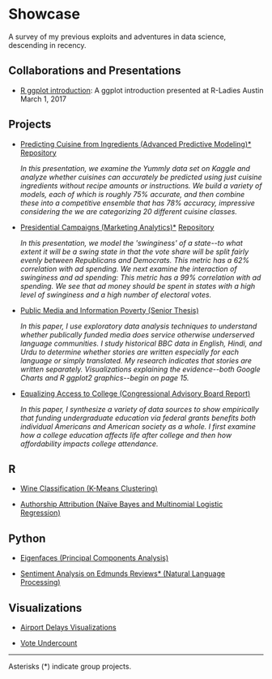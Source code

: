 
# Showcase

A survey of my previous exploits and adventures in data science, descending in recency.

## Collaborations and Presentations

- [R ggplot introduction](https://github.com/samruddhisomani/ggplot2Intro/blob/master/introduction_pres.pdf): A ggplot introduction presented at R-Ladies Austin March 1, 2017


## Projects

- [Predicting Cuisine from Ingredients (Advanced Predictive Modeling)\*](https://github.com/samruddhisomani/Showcase/blob/master/Samples/No%20Free%20Lunch.pdf) [Repository](https://github.com/samruddhisomani/Cuisine)

  _In this presentation, we examine the Yummly data set on Kaggle and analyze whether cuisines can accurately be predicted using just cuisine ingredients without recipe amounts or instructions. We build a variety of models, each of which is roughly 75% accurate, and then combine these into a competitive ensemble that has 78% accuracy, impressive considering the we are categorizing 20 different cuisine classes._
  
- [Presidential Campaigns (Marketing Analytics)\*](https://github.com/samruddhisomani/Showcase/blob/master/Samples/Presidential%20Campaigns.pdf) [Repository](https://github.com/samruddhisomani/MKT_Elections)

  _In this presentation, we model the 'swinginess' of a state--to what extent it will be a swing state in that the vote share will be split fairly evenly between Republicans and Democrats. This metric has a 62% correlation with ad spending. We next examine the interaction of swinginess and ad spending: This metric has a 99% correlation with ad spending. We see that ad money should be spent in states with a high level of swinginess and a high number of electoral votes._

- [Public Media and Information Poverty (Senior Thesis)](https://github.com/samruddhisomani/Showcase/blob/master/Samples/Public%20Media%20and%20Information%20Poverty.pdf)

  _In this paper, I use exploratory data analysis techniques to understand whether publically funded media does service otherwise underserved language communities. I study historical BBC data in English, Hindi, and Urdu to determine whether stories are written especially for each language or simply translated. My research indicates that stories are written separately. Visualizations explaining the evidence--both Google Charts and R ggplot2 graphics--begin on page 15._

- [Equalizing Access to College (Congressional Advisory Board Report)](https://github.com/samruddhisomani/Showcase/blob/master/Samples/Equalizing%20Access%20to%20College%20Education.pdf)

  _In this paper, I synthesize a variety of data sources to show empirically that funding undergraduate education via federal grants benefits both individual Americans and American society as a whole. I first examine how a college education affects life after college and then how affordability impacts college attendance._

## R

- [Wine Classification (K-Means Clustering)](Samples/Wine.md)

- [Authorship Attribution (Naïve Bayes and Multinomial Logistic Regression)](https://github.com/samruddhisomani/Showcase/blob/master/Samples/Authorship%20Attribution.md)

## Python
- [Eigenfaces (Principal Components Analysis)](Samples/Eigenfaces.ipynb)

- [Sentiment Analysis on Edmunds Reviews\* (Natural Language Processing)](https://github.com/samruddhisomani/Showcase/blob/master/Samples/Sentiment%20Analysis.ipynb)

## Visualizations
- [Airport Delays Visualizations](https://github.com/samruddhisomani/Showcase/blob/master/Samples/Airport%20Delays%20Visualization.md)

- [Vote Undercount](https://github.com/samruddhisomani/Showcase/blob/master/Samples/Vote%20Undercount.md)

---
 Asterisks (*) indicate group projects.
